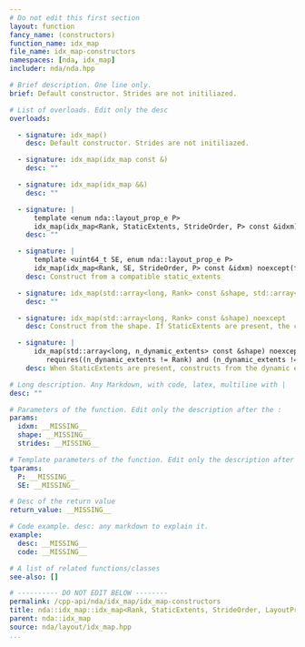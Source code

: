 ```yaml
---
# Do not edit this first section
layout: function
fancy_name: (constructors)
function_name: idx_map
file_name: idx_map-constructors
namespaces: [nda, idx_map]
includer: nda/nda.hpp

# Brief description. One line only.
brief: Default constructor. Strides are not initiliazed.

# List of overloads. Edit only the desc
overloads:

  - signature: idx_map()
    desc: Default constructor. Strides are not initiliazed.

  - signature: idx_map(idx_map const &)
    desc: ""

  - signature: idx_map(idx_map &&)
    desc: ""

  - signature: |
      template <enum nda::layout_prop_e P>
      idx_map(idx_map<Rank, StaticExtents, StrideOrder, P> const &idxm) noexcept
    desc: ""

  - signature: |
      template <uint64_t SE, enum nda::layout_prop_e P>
      idx_map(idx_map<Rank, SE, StrideOrder, P> const &idxm) noexcept(false)
    desc: Construct from a compatible static_extents

  - signature: idx_map(std::array<long, Rank> const &shape, std::array<long, Rank> const &strides) noexcept
    desc: ""

  - signature: idx_map(std::array<long, Rank> const &shape) noexcept
    desc: Construct from the shape. If StaticExtents are present, the corresponding component of the shape must be equal to it.

  - signature: |
      idx_map(std::array<long, n_dynamic_extents> const &shape) noexcept
         requires((n_dynamic_extents != Rank) and (n_dynamic_extents != 0))
    desc: When StaticExtents are present, constructs from the dynamic extents only

# Long description. Any Markdown, with code, latex, multiline with |
desc: ""

# Parameters of the function. Edit only the description after the :
params:
  idxm: __MISSING__
  shape: __MISSING__
  strides: __MISSING__

# Template parameters of the function. Edit only the description after the :
tparams:
  P: __MISSING__
  SE: __MISSING__

# Desc of the return value
return_value: __MISSING__

# Code example. desc: any markdown to explain it.
example:
  desc: __MISSING__
  code: __MISSING__

# A list of related functions/classes
see-also: []

# ---------- DO NOT EDIT BELOW --------
permalink: /cpp-api/nda/idx_map/idx_map-constructors
title: nda::idx_map::idx_map<Rank, StaticExtents, StrideOrder, LayoutProp>
parent: nda::idx_map
source: nda/layout/idx_map.hpp
...
```


